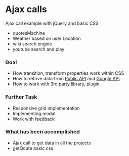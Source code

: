 # Ajax calls
Ajax call example with jQuery and basic CSS
 - quotesMachine
 - Weather based on user Location
 - wiki search engine
 - youtube search and play

### Goal 
  - How transition, transform properties work within CSS
  - How to retrive data from [Public API](publicapis.com) and [Google API](https://console.developers.google.com/apis/dashboard?project=voltaic-inn-107109&duration=PT1H)
  - How to work with 3rd party library, plugin.
### Further Task
 - Responsive grid implementation
 - Implementing modal
 - Work with feedback
 
### What has been accomplished
  - Ajax call to get data in all the projects
  - getQoute basic css 

